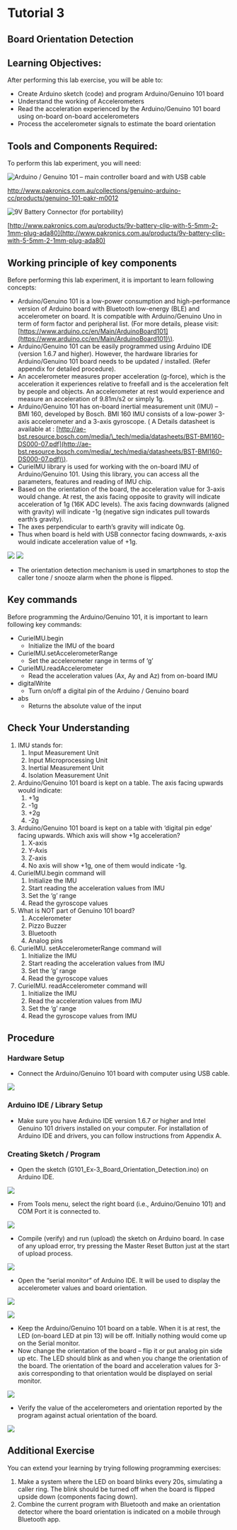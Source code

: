 # Tutorial 3

## Board Orientation Detection

## Learning Objectives:

After performing this lab exercise, you will be able to:

* Create Arduino sketch \(code\) and program Arduino/Genuino 101 board
* Understand the working of Accelerometers
* Read the acceleration experienced by the Arduino/Genuino 101 board using on-board on-board accelerometers
* Process the accelerometer signals to estimate the board orientation

## Tools and Components Required:

To perform this lab experiment, you will need:

![Arduino / Genuino 101 &#x2013; main controller board&#x2028;and with USB cable](../../../.gitbook/assets/no3.jpg)

[http://www.pakronics.com.au/collections/genuino-arduino-cc/products/genuino-101-pakr-m0012 ](http://www.pakronics.com.au/collections/genuino-arduino-cc/products/genuino-101-pakr-m0012%20)

![9V Battery Connector \(for portability\)](../../../.gitbook/assets/no4.jpg)

[http://www.pakronics.com.au/products/9v-battery-clip-with-5-5mm-2-1mm-plug-ada80](http://www.pakronics.com.au/products/9v-battery-clip-with-5-5mm-2-1mm-plug-ada80)

## Working principle of key components

Before performing this lab experiment, it is important to learn following concepts:

* Arduino/Genuino 101 is a low-power consumption and high-performance version of Arduino board with Bluetooth low-energy \(BLE\) and accelerometer on board. It is compatible with Arduino/Genuino Uno in term of form factor and peripheral list. \(For more details, please visit: [https://www.arduino.cc/en/Main/ArduinoBoard101](https://www.arduino.cc/en/Main/ArduinoBoard101)\).
* Arduino/Genuino 101 can be easily programmed using Arduino IDE \(version 1.6.7 and higher\). However, the hardware libraries for Arduino/Genuino 101 board needs to be updated / installed. \(Refer appendix for detailed procedure\).
* An accelerometer measures proper acceleration \(g-force\), which is the acceleration it experiences relative to freefall and is the acceleration felt by people and objects. An accelerometer at rest would experience and measure an acceleration of 9.81m/s2 or simply 1g.
* Arduino/Genuino 101 has on-board inertial measurement unit \(IMU\) – BMI 160, developed by Bosch. BMI 160 IMU consists of a low-power 3-axis accelerometer and a 3-axis gyroscope. \( A Details datasheet is available at : [http://ae-bst.resource.bosch.com/media/\_tech/media/datasheets/BST-BMI160-DS000-07.pdf](http://ae-bst.resource.bosch.com/media/_tech/media/datasheets/BST-BMI160-DS000-07.pdf)\).
* CurieIMU library is used for working with the on-board IMU of Arduino/Genuino 101. Using this library, you can access all the parameters, features and reading of IMU chip.
* Based on the orientation of the board, the acceleration value for 3-axis would change. At rest, the axis facing opposite to gravity will indicate acceleration of 1g \(16K ADC levels\). The axis facing downwards \(aligned with gravity\) will indicate -1g \(negative sign indicates pull towards earth’s gravity\).
* The axes perpendicular to earth’s gravity will indicate 0g.
* Thus when board is held with USB connector facing downwards, x-axis would indicate acceleration value of +1g.

![](../../../.gitbook/assets/2%20%284%29.png) ![](../../../.gitbook/assets/3-3.png)

* The orientation detection mechanism is used in smartphones to stop the caller tone / snooze alarm when the phone is flipped.

## Key commands

Before programming the Arduino/Genuino 101, it is important to learn following key commands:

* CurieIMU.begin
  * Initialize the IMU of the board
* CurieIMU.setAccelerometerRange
  * Set the accelerometer range in terms of ‘g’
* CurieIMU.readAccelerometer
  * Read the acceleration values \(Ax, Ay and Az\) from on-board IMU
* digitalWrite
  * Turn on/off a digital pin of the Arduino / Genuino board
* abs
  * Returns the absolute value of the input

## Check Your Understanding

1. IMU stands for:
   1. Input Measurement Unit
   2. Input Microprocessing Unit
   3. Inertial Measurement Unit
   4. Isolation Measurement Unit
2. Arduino/Genuino 101 board is kept on a table. The axis facing upwards would indicate:
   1. +1g
   2. -1g
   3. +2g
   4. -2g
3. Arduino/Genuino 101 board is kept on a table with ‘digital pin edge’ facing upwards. Which axis will show +1g acceleration?
   1. X-axis
   2. Y-Axis
   3. Z-axis
   4. No axis will show +1g, one of them would indicate -1g.
4. CurieIMU.begin command will
   1. Initialize the IMU
   2. Start reading the acceleration values from IMU
   3. Set the ‘g’ range
   4. Read the gyroscope values
5. What is NOT part of Genuino 101 board?
   1. Accelerometer
   2. Pizzo Buzzer
   3. Bluetooth
   4. Analog pins
6. CurieIMU. setAccelerometerRange command will
   1. Initialize the IMU
   2. Start reading the acceleration values from IMU
   3. Set the ‘g’ range
   4. Read the gyroscope values
7. CurieIMU. readAccelerometer command will
   1. Initialize the IMU
   2. Read the acceleration values from IMU
   3. Set the ‘g’ range
   4. Read the gyroscope values from IMU

## Procedure

### Hardware Setup

* Connect the Arduino/Genuino 101 board with computer using USB cable.

![](../../../.gitbook/assets/4%20%281%29.png)

### Arduino IDE / Library Setup

* Make sure you have Arduino IDE version 1.6.7 or higher and Intel Genuino 101 drivers installed on your computer. For installation of Arduino IDE and drivers, you can follow instructions from Appendix A.

### Creating Sketch / Program

* Open the sketch \(G101\_Ex-3\_Board\_Orientation\_Detection.ino\) on Arduino IDE.

![](../../../.gitbook/assets/5-2.png)

* From Tools menu, select the right board \(i.e., Arduino/Genuino 101\) and COM Port it is connected to.

![](../../../.gitbook/assets/6%20%2810%29.png)

* Compile \(verify\) and run \(upload\) the sketch on Arduino board. In case of any upload error, try pressing the Master Reset Button just at the start of upload process.

![](../../../.gitbook/assets/7%20%2810%29.png)

* Open the “serial monitor” of Arduino IDE. It will be used to display the accelerometer values and board orientation.

![](../../../.gitbook/assets/no21.png)

![](../../../.gitbook/assets/8.tif)

* Keep the Arduino/Genuino 101 board on a table. When it is at rest, the LED \(on-board LED at pin 13\) will be off. Initially nothing would come up on the Serial monitor.
* Now change the orientation of the board – flip it or put analog pin side up etc. The LED should blink as and when you change the orientation of the board. The orientation of the board and acceleration values for 3-axis corresponding to that orientation would be displayed on serial monitor.

![](../../../.gitbook/assets/9%20%286%29.png)

* Verify the value of the accelerometers and orientation reported by the program against actual orientation of the board.

![](../../../.gitbook/assets/no31.jpg)

## Additional Exercise

You can extend your learning by trying following programming exercises:

1. Make a system where the LED on board blinks every 20s, simulating a caller ring. The blink should be turned off when the board is flipped upside down \(components facing down\).
2. Combine the current program with Bluetooth and make an orientation detector where the board orientation is indicated on a mobile through Bluetooth app.

